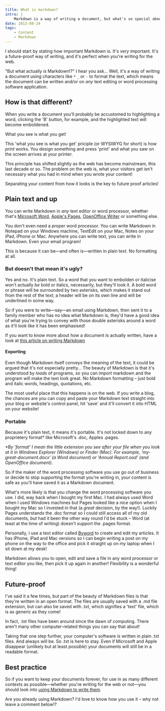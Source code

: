 ```yaml
---
title: What is markdown?
intro: |
    Markdown is a way of writing a document, but what's so special about it? And what actually is it?
date: 2013-08-24
tags:
    - Content
    - Markdown
---
```


I should start by stating how important Markdown is. It's _very_ important. It's a future-proof way of writing, and it's perfect when you're writing for the web.

"But what actually _is_ Markdown!?" I hear you ask… Well, it's a way of writing a document using characters like `*` `_` or `-` to format the text, which means the document can be written and/or on _any_ text editing or word processing software application.


## How is that different?

When you write a document you'll probably be accustomed to highlighting a word, clicking the 'B' button, for example, and the highlighted text will become emboldened.

What you see is what you get!

This 'what you see is what you get' priciple (or WYSIWYG for short) is how _print_ works. You design something and press 'print' and what you saw on the screen arrives at your printer.

This principle has shifted slightly as the web has become mainstream, this last decade or so. The problem on the web is, what your visitors get isn't necessary what you had in mind when you wrote your content!

Separating your content from how it looks is the key to future proof articles!


## Plain text and up

You can write Markdown in _any_ text editor or word processor, whether that's [Microsoft Word](http://office.microsoft.com/en-gb/word/), [Apple's Pages](http://www.apple.com/uk/iwork/pages/), [OpenOffice Writer](http://www.openoffice.org/) or something else.

You don't even need a proper word processor. You can write Markdown in Notepad on your Windows machine, TextEdit on your Mac, Notes on your iPad, iPhone or Mac. Anywhere you can write text, you can write in Markdown. Even your email program!

This is because it can be—and often is—written in plain text. No formatting at all.

### But doesn't that mean it's ugly?

Yes and no. It's plain text. So a word that you want to embolden or italicise won't actually _be_ bold or italics, necessarily, but they'll look it. A bold word or phrase will be surrounded by two asterisks, which makes it stand out from the rest of the text; a header will be on its own line and will be underlined in some way.

So if you were to write—say—an email using Markdown, then sent it to a family member who has no idea what Markdown is, they'd have a good idea of what you're trying to convey with those double asterisks around a word as it'll _look_ like it has been emphasised!

If you want to know more about how a document is actually written, have a look at [this article on writing Markdown](/resources/markdown-cheatsheet)

#### Exporting

Even though Markdown itself conveys the meaning of the text, it could be argued that it's not especially pretty… The beauty of Markdown is that it's understood by _loads_ of programs, so you can import markdown and the program will make the text look great. No Markdown formatting – just bold and italic words, headings, quotations, etc.

The most useful place that this happens is on the web. If you write a blog, the chances are you can copy and paste your Markdown text straight into your blog or website's control panel, hit 'save' and it'll convert it into HTML on your website!

### Portable

Because it's plain text, it means it's portable. It's not locked down to any proprietery format* like Microsoft's .doc, Apples .pages.

_*By 'format' I mean the little extension you see after your file when you look at it in Windows Explorer (Windows) or Finder (Mac). For example, 'my-great-document.docx' (a Word document) or 'Annual Report.ood' (and OpenOffice document)._

So if the maker of the word processing software you use go out of business or decide to stop supporting the format you're writing in, your content is safe as you'll have saved it as a Markdown document.

What's more likely is that you change the word processing software you use. I did, way back when I bought my first Mac. I had always used Word when I used Windows machines but Pages looked like a nice option when I bought my Mac so I invested in that (a _great_ decision, by the way!). Luckily Pages understands the .doc format so I could still access all of my old documents, but had it been the other way round I'd be stuck – Word (at least at the time of writing) doesn't support the .pages format.

Personally, I use a text editor called [Byword](http://bywordapp.com) to create and edit my articles. It has iPhone, iPad and Mac versions so I can begin writing a post on my phone on the way to the office and pick it straight up on my laptop when I sit down at my desk!

Markdown allows you to open, edit and save a file in any word processor or text editor you like, then pick it up again in another! Flexibility is a wonderful thing!


## Future-proof

I've said it a few times, but part of the beauty of Markdown files is that they're written in an open format. The files are usually saved with a .md file extension, but can also be saved with .txt, which signifies a 'text' file, which is as generic as they come!

In fact, .txt files have been around since the dawn of computing. There aren't many other computer-related things you can say that about!

Taking that one step further, your computer's software is written in plain .txt files. And always will be. So .txt is here to stay. Even if Microsoft and Apple disappear (unlikely but at least _possible_) your documents will still be in a readable format.


## Best practice

So if  you want to keep your documents forever, for use in as many different contexts as possible—whether you're writing for the web or not—you should look into [using Markdown to write them](/resources/markdown-cheatsheet).

Are you already using Markdown? I'd love to know how you use it – why not leave a comment below!?
